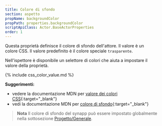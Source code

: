```yaml
---
title: Colore di sfondo
section: aspetto
propName: backgroundColor
propPath: properties.backgroundColor
scriptApiClass: Actor.BaseActorProperties
order: 1
---
```

Questa proprietà definisce il colore di sfondo dell'attore. Il valore è un colore CSS. Il valore predefinito è il colore speciale `trasparente`.

Nell'ispettore è disponibile un selettore di colori che aiuta a impostare il valore della proprietà.

{% include css_color_value.md %}

**Suggerimenti:**
- vedere la documentazione MDN per [valore dei colori CSS](https://developer.mozilla.org/fr/docs/Web/CSS/color_value){:target="_blank"}
- vedi la documentazione MDN per [colore di sfondo](https://developer.mozilla.org/fr/docs/Web/CSS/background-color){:target="_blank"}

> **Nota**
> Il colore di sfondo del synapp può essere impostato globalmente nella sottosezione [Progetto/Generale](../project.md#généralités).
